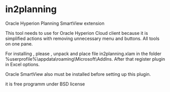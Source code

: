# in2planning
Oracle Hyperion Planning SmartView extension


This tool needs to use for Oracle Hyperion Cloud client because it is simplified actions with removing unnecessary menu and buttons. All tools on one pane. 


For installing , please , unpack and place file in2planning.xlam in the folder
%userprofile%\appdata\roaming\Microsoft\AddIns. 
After that register plugin in Excel options.

 Oracle SmartView also must be installed before setting up this plugin.
 
 it is free programm  under BSD license 
